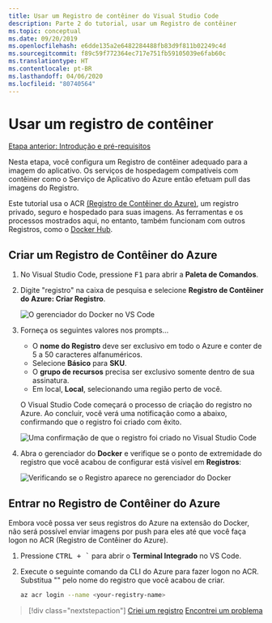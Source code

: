 ```yaml
---
title: Usar um Registro de contêiner do Visual Studio Code
description: Parte 2 do tutorial, usar um Registro de contêiner
ms.topic: conceptual
ms.date: 09/20/2019
ms.openlocfilehash: e6dde135a2e6482284488fb83d9f811b02249c4d
ms.sourcegitcommit: f89c59f772364ec717e751fb59105039e6fab60c
ms.translationtype: HT
ms.contentlocale: pt-BR
ms.lasthandoff: 04/06/2020
ms.locfileid: "80740564"
---
```

# <a name="use-a-container-registry"></a>Usar um registro de contêiner

[Etapa anterior: Introdução e pré-requisitos](tutorial-vscode-docker-node-01.md)

Nesta etapa, você configura um Registro de contêiner adequado para a imagem do aplicativo. Os serviços de hospedagem compatíveis com contêiner como o Serviço de Aplicativo do Azure então efetuam pull das imagens do Registro.

Este tutorial usa o ACR [(Registro de Contêiner do Azure)](https://azure.microsoft.com/services/container-registry/), um registro privado, seguro e hospedado para suas imagens. As ferramentas e os processos mostrados aqui, no entanto, também funcionam com outros Registros, como o [Docker Hub](https://hub.docker.com/).

## <a name="create-an-azure-container-registry"></a>Criar um Registro de Contêiner do Azure

1. No Visual Studio Code, pressione <kbd>F1</kbd> para abrir a **Paleta de Comandos**.

1. Digite "registro" na caixa de pesquisa e selecione **Registro de Contêiner do Azure: Criar Registro**.

   ![O gerenciador do Docker no VS Code](media/deploy-containers/docker-create-registry.jpg)

1. Forneça os seguintes valores nos prompts...

    - O **nome do Registro** deve ser exclusivo em todo o Azure e conter de 5 a 50 caracteres alfanuméricos.
    - Selecione **Básico** para **SKU**.
    - O **grupo de recursos** precisa ser exclusivo somente dentro de sua assinatura.
    - Em local, **Local**, selecionando uma região perto de você.

    O Visual Studio Code começará o processo de criação do registro no Azure. Ao concluir, você verá uma notificação como a abaixo, confirmando que o registro foi criado com êxito.

   ![Uma confirmação de que o registro foi criado no Visual Studio Code](media/deploy-containers/registry-created.jpg)

1. Abra o gerenciador do **Docker** e verifique se o ponto de extremidade do registro que você acabou de configurar está visível em **Registros**:

   ![Verificando se o Registro aparece no gerenciador do Docker](media/deploy-containers/docker-explorer-registry.jpg)

## <a name="sign-in-to-azure-container-registry"></a>Entrar no Registro de Contêiner do Azure

Embora você possa ver seus registros do Azure na extensão do Docker, não será possível enviar imagens por push para eles até que você faça logon no ACR (Registro de Contêiner do Azure).

1. Pressione <kbd>CTRL + `</kbd> para abrir o **Terminal Integrado** no VS Code.

1. Execute o seguinte comando da CLI do Azure para fazer logon no ACR. Substitua "<your-registry-name>" pelo nome do registro que você acabou de criar.

    ```bash
    az acr login --name <your-registry-name>
    ```

> [!div class="nextstepaction"]
> [Criei um registro](tutorial-vscode-docker-node-03.md) [Encontrei um problema](https://www.research.net/r/PWZWZ52?tutorial=docker-extension&step=create-registry)
